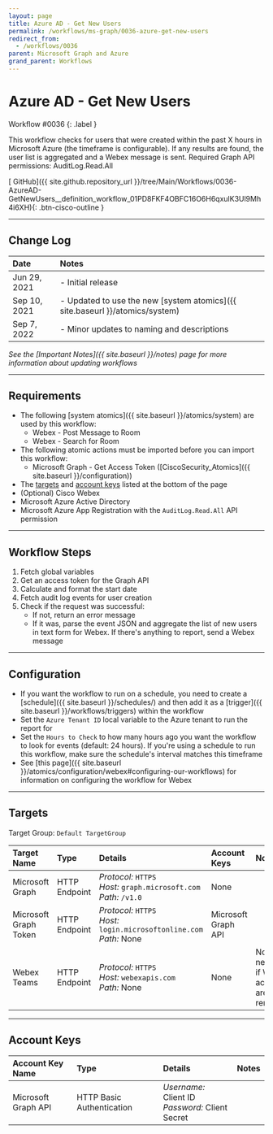 ```yaml
---
layout: page
title: Azure AD - Get New Users
permalink: /workflows/ms-graph/0036-azure-get-new-users
redirect_from:
  - /workflows/0036
parent: Microsoft Graph and Azure
grand_parent: Workflows
---
```


# Azure AD - Get New Users
<div markdown="1">
Workflow #0036
{: .label }
</div>

This workflow checks for users that were created within the past X hours in Microsoft Azure (the timeframe is configurable). If any results are found, the user list is aggregated and a Webex message is sent. Required Graph API permissions: AuditLog.Read.All

[<i class="fab fa-github mr-1"></i> GitHub]({{ site.github.repository_url }}/tree/Main/Workflows/0036-AzureAD-GetNewUsers__definition_workflow_01PD8FKF4OBFC16O6H6qxulK3Ul9Mh4i6XH){: .btn-cisco-outline }

---

## Change Log

| Date | Notes |
|:-----|:------|
| Jun 29, 2021 | - Initial release |
| Sep 10, 2021 | - Updated to use the new [system atomics]({{ site.baseurl }}/atomics/system) |
| Sep 7, 2022 | - Minor updates to naming and descriptions |

_See the [Important Notes]({{ site.baseurl }}/notes) page for more information about updating workflows_

---

## Requirements
* The following [system atomics]({{ site.baseurl }}/atomics/system) are used by this workflow:
	* Webex - Post Message to Room
	* Webex - Search for Room
* The following atomic actions must be imported before you can import this workflow:
	* Microsoft Graph - Get Access Token ([CiscoSecurity_Atomics]({{ site.baseurl }}/configuration))
* The [targets](#targets) and [account keys](#account-keys) listed at the bottom of the page
* (Optional) Cisco Webex
* Microsoft Azure Active Directory
* Microsoft Azure App Registration with the `AuditLog.Read.All` API permission

---

## Workflow Steps
1. Fetch global variables
1. Get an access token for the Graph API
1. Calculate and format the start date
1. Fetch audit log events for user creation
1. Check if the request was successful:
	* If not, return an error message
	* If it was, parse the event JSON and aggregate the list of new users in text form for Webex. If there's anything to report, send a Webex message

---

## Configuration
* If you want the workflow to run on a schedule, you need to create a [schedule]({{ site.baseurl }}/schedules/) and then add it as a [trigger]({{ site.baseurl }}/workflows/triggers) within the workflow
* Set the `Azure Tenant ID` local variable to the Azure tenant to run the report for
* Set the `Hours to Check` to how many hours ago you want the workflow to look for events (default: 24 hours). If you're using a schedule to run this workflow, make sure the schedule's interval matches this timeframe
* See [this page]({{ site.baseurl }}/atomics/configuration/webex#configuring-our-workflows) for information on configuring the workflow for Webex

---

## Targets
Target Group: `Default TargetGroup`

| Target Name | Type | Details | Account Keys | Notes |
|:------------|:-----|:--------|:-------------|:------|
| Microsoft Graph | HTTP Endpoint | _Protocol:_ `HTTPS`<br />_Host:_ `graph.microsoft.com`<br />_Path:_ `/v1.0` | None | |
| Microsoft Graph Token | HTTP Endpoint | _Protocol:_ `HTTPS`<br />_Host:_ `login.microsoftonline.com`<br />_Path:_ None | Microsoft Graph API | |
| Webex Teams | HTTP Endpoint | _Protocol:_ `HTTPS`<br />_Host:_ `webexapis.com`<br />_Path:_ None | None | Not necessary if Webex activities are removed |

---

## Account Keys

| Account Key Name | Type | Details | Notes |
|:-----------------|:-----|:--------|:------|
| Microsoft Graph API | HTTP Basic Authentication | _Username:_ Client ID<br />_Password:_ Client Secret | |

